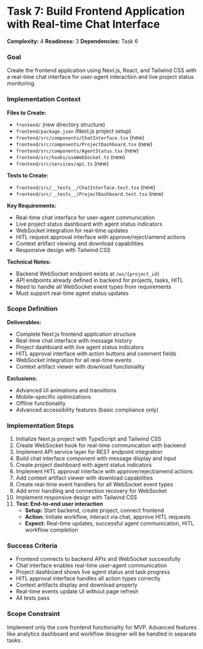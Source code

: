 # Task 7: Build Frontend Application with Real-time Chat Interface

**Complexity:** 4
**Readiness:** 3
**Dependencies:** Task 6

### Goal

Create the frontend application using Next.js, React, and Tailwind CSS with a real-time chat interface for user-agent interaction and live project status monitoring.

### Implementation Context

**Files to Create:**

- `frontend/` (new directory structure)
- `frontend/package.json` (Next.js project setup)
- `frontend/src/components/ChatInterface.tsx` (new)
- `frontend/src/components/ProjectDashboard.tsx` (new)
- `frontend/src/components/AgentStatus.tsx` (new)
- `frontend/src/hooks/useWebSocket.ts` (new)
- `frontend/src/services/api.ts` (new)

**Tests to Create:**

- `frontend/src/__tests__/ChatInterface.test.tsx` (new)
- `frontend/src/__tests__/ProjectDashboard.test.tsx` (new)

**Key Requirements:**

- Real-time chat interface for user-agent communication
- Live project status dashboard with agent status indicators
- WebSocket integration for real-time updates
- HITL request approval interface with approve/reject/amend actions
- Context artifact viewing and download capabilities
- Responsive design with Tailwind CSS

**Technical Notes:**

- Backend WebSocket endpoint exists at `/ws/{project_id}`
- API endpoints already defined in backend for projects, tasks, HITL
- Need to handle all WebSocket event types from requirements
- Must support real-time agent status updates

### Scope Definition

**Deliverables:**

- Complete Next.js frontend application structure
- Real-time chat interface with message history
- Project dashboard with live agent status indicators
- HITL approval interface with action buttons and comment fields
- WebSocket integration for all real-time events
- Context artifact viewer with download functionality

**Exclusions:**

- Advanced UI animations and transitions
- Mobile-specific optimizations
- Offline functionality
- Advanced accessibility features (basic compliance only)

### Implementation Steps

1. Initialize Next.js project with TypeScript and Tailwind CSS
2. Create WebSocket hook for real-time communication with backend
3. Implement API service layer for REST endpoint integration
4. Build chat interface component with message display and input
5. Create project dashboard with agent status indicators
6. Implement HITL approval interface with approve/reject/amend actions
7. Add context artifact viewer with download capabilities
8. Create real-time event handlers for all WebSocket event types
9. Add error handling and connection recovery for WebSocket
10. Implement responsive design with Tailwind CSS
11. **Test: End-to-end user interaction**
    - **Setup:** Start backend, create project, connect frontend
    - **Action:** Initiate workflow, interact via chat, approve HITL requests
    - **Expect:** Real-time updates, successful agent communication, HITL workflow completion

### Success Criteria

- Frontend connects to backend APIs and WebSocket successfully
- Chat interface enables real-time user-agent communication
- Project dashboard shows live agent status and task progress
- HITL approval interface handles all action types correctly
- Context artifacts display and download properly
- Real-time events update UI without page refresh
- All tests pass

### Scope Constraint

Implement only the core frontend functionality for MVP. Advanced features like analytics dashboard and workflow designer will be handled in separate tasks.

